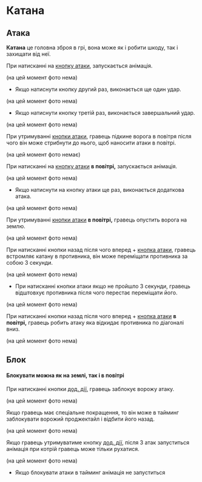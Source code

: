 # Катана

## Атака

**Катана** це головна зброя в грі, вона може як і робити шкоду, так і захищати від неї.

При натисканні на [кнопку атаки](keruvannya.md), запускається анімація.

(на цей момент фото нема)

* Якщо натиснути кнопку другий раз, виконається ще один удар.

(на цей момент фото нема)

* Якщо натиснути кнопку третій раз, виконається завершальний удар.

(на цей момент фото нема)

При утримуванні [кнопки атаки](keruvannya.md), гравець підкине ворога в повітря після чого він може стрибнути до нього, щоб наносити атаки в повітрі.

(на цей момент фото немає)

При натисканні на [кнопку атаки](keruvannya.md) **в повітрі,** запускається анімація.

(на цей момент фото нема)

* Якщо натиснути на кнопку атаки ще раз, виконається додаткова атака.

(на цей момент фото нема)

При утримуванні [кнопки атаки](keruvannya.md) **в повітрі,** гравець опустить ворога на землю.

(на цей момент фото нема)

При натисканні кнопки назад після чого вперед + [кнопка атаки](keruvannya.md), гравець встромляє катану в противника, він може переміщати противника за собою 3 секунди.

(на цей момент фото нема)

* При натисканні кнопки атаки якщо не пройшло 3 секунди, гравець відштовхує противника після чого перестає переміщати його.

(на цей момент фото нема)

При натисканні кнопки назад після чого вперед + [кнопка атаки](keruvannya.md) **в повітрі,** гравець робить атаку яка відкидає противника  по діагоналі вниз.

(на цей момент фото нема)

## Блок

#### Блокувати можна як на землі, так і в повітрі

При натисканні кнопки [дод. дії](keruvannya.md), гравець заблокує ворожу атаку.

(на цей момент фото нема)

Якщо гравець має спеціальне покращення, то він може в тайминг заблокувати ворожий проджектайл і відбити його назад.

(на цей момент фото нема)

Якщо гравець утримуватиме кнопку [дод. дії](keruvannya.md), після 3 атак запуститься анімація при котрій гравець може тільки рухатися.

(на цей момент фото нема)

* Якщо блокувати атаки в тайминг анімація не запуститься

